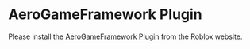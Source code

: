 # AeroGameFramework Plugin

Please install the [AeroGameFramework Plugin](https://www.roblox.com/library/1882232354/AeroGameFramework-Plugin) from the Roblox website.